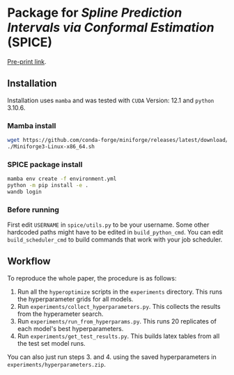 # Package for _Spline Prediction Intervals via Conformal Estimation_ (SPICE)

[Pre-print link](https://arxiv.org/abs/2311.00774).

## Installation

Installation uses `mamba` and was tested with `CUDA` Version: 12.1 and `python` 3.10.6.

### Mamba install
```bash
wget https://github.com/conda-forge/miniforge/releases/latest/download/Miniforge3-Linux-x86_64.sh
./Miniforge3-Linux-x86_64.sh
```

### SPICE package install

```bash
mamba env create -f environment.yml
python -m pip install -e .
wandb login
```

### Before running
First edit `USERNAME` in `spice/utils.py` to be your username.
Some other hardcoded paths might have to be edited in `build_python_cmd`.
You can edit `build_scheduler_cmd` to build commands that work with your job scheduler.


## Workflow

To reproduce the whole paper, the procedure is as follows:
1. Run all the `hyperoptimize` scripts in the `experiments` directory. This runs the hyperparameter grids for all models.
2. Run `experiments/collect_hyperparameters.py`. This collects the results from the hyperameter search.
3. Run `experiments/run_from_hyperparams.py`. This runs 20 replicates of each model's best hyperparameters.
4. Run `experiments/get_test_results.py`. This builds latex tables from all the test set model runs.

You can also just run steps 3. and 4. using the saved hyperparameters in `experiments/hyperparameters.zip`.

